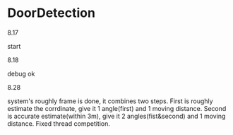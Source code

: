 # DoorDetection
8.17 

start


8.18 

debug ok


8.28 

system's roughly frame is done, it combines two steps. First is roughly estimate the corrdinate, give it 1 angle(first) and 1 moving distance. Second is accurate estimate(within 3m), give it 2 angles(fist&second) and 1 moving distance.
Fixed thread competition.


